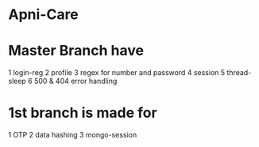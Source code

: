 # Apni-Care

# Master Branch have
1 login-reg
2 profile
3 regex for number and password
4 session
5 thread-sleep
6 500 & 404 error handling

# 1st branch is made for
1 OTP
2 data hashing
3 mongo-session